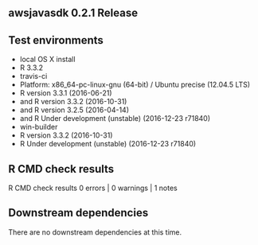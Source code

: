 ## awsjavasdk 0.2.1 Release

## Test environments
* local OS X install
 * R 3.3.2
* travis-ci
 * Platform: x86_64-pc-linux-gnu (64-bit) / Ubuntu precise (12.04.5 LTS)
 * R version 3.3.1 (2016-06-21)
 * and R version 3.3.2 (2016-10-31)
 * and R version 3.2.5 (2016-04-14)
 * and R Under development (unstable) (2016-12-23 r71840)
* win-builder
 * R version 3.3.2 (2016-10-31)
 * R Under development (unstable) (2016-12-23 r71840)

## R CMD check results
R CMD check results
0 errors | 0 warnings | 1 notes

## Downstream dependencies
There are no downstream dependencies at this time.
